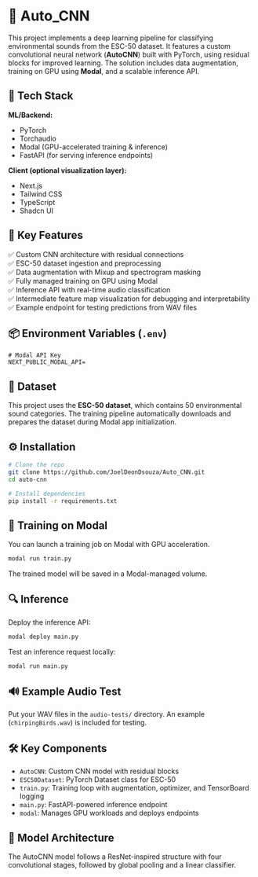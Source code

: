 # 🚀 Auto_CNN

This project implements a deep learning pipeline for classifying environmental sounds from the ESC-50 dataset. It features a custom convolutional neural network (**AutoCNN**) built with PyTorch, using residual blocks for improved learning. The solution includes data augmentation, training on GPU using **Modal**, and a scalable inference API.

## 🔧 Tech Stack

**ML/Backend:**

- PyTorch
- Torchaudio
- Modal (GPU-accelerated training & inference)
- FastAPI (for serving inference endpoints)

**Client (optional visualization layer):**

- Next.js
- Tailwind CSS
- TypeScript
- Shadcn UI

## 🎯 Key Features

✅ Custom CNN architecture with residual connections  
✅ ESC-50 dataset ingestion and preprocessing  
✅ Data augmentation with Mixup and spectrogram masking  
✅ Fully managed training on GPU using Modal  
✅ Inference API with real-time audio classification  
✅ Intermediate feature map visualization for debugging and interpretability  
✅ Example endpoint for testing predictions from WAV files

## 📦 Environment Variables (`.env`)

```env
# Modal API Key
NEXT_PUBLIC_MODAL_API=
```

## 📁 Dataset

This project uses the **ESC-50 dataset**, which contains 50 environmental sound categories. The training pipeline automatically downloads and prepares the dataset during Modal app initialization.

## ⚙️ Installation

```bash
# Clone the repo
git clone https://github.com/JoelDeonDsouza/Auto_CNN.git
cd auto-cnn

# Install dependencies
pip install -r requirements.txt
```

## 🚀 Training on Modal

You can launch a training job on Modal with GPU acceleration.

```bash
modal run train.py
```

The trained model will be saved in a Modal-managed volume.

## 🔍 Inference

Deploy the inference API:

```bash
modal deploy main.py
```

Test an inference request locally:

```bash
modal run main.py
```

## 🔊 Example Audio Test

Put your WAV files in the `audio-tests/` directory. An example (`chirpingBirds.wav`) is included for testing.

## 🛠️ Key Components

- `AutoCNN`: Custom CNN model with residual blocks
- `ESC50Dataset`: PyTorch Dataset class for ESC-50
- `train.py`: Training loop with augmentation, optimizer, and TensorBoard logging
- `main.py`: FastAPI-powered inference endpoint
- `modal`: Manages GPU workloads and deploys endpoints

## 🔬 Model Architecture

The AutoCNN model follows a ResNet-inspired structure with four convolutional stages, followed by global pooling and a linear classifier.

